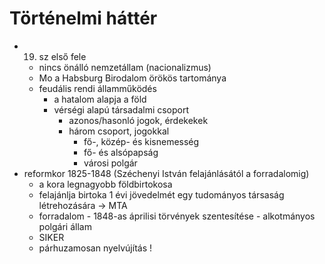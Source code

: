 # Történelmi háttér
- 19. sz első fele
	- nincs önálló nemzetállam (nacionalizmus)
	- Mo a Habsburg Birodalom örökös tartománya
	- feudális rendi államműködés
		- a hatalom alapja a föld
		- vérségi alapú társadalmi csoport
			- azonos/hasonló jogok, érdekekek
			- három csoport, jogokkal
				- fő-, közép- és kisnemesség
				- fő- és alsópapság
				- városi polgár
- reformkor 1825-1848 (Széchenyi István felajánlásától a forradalomig)
	- a kora legnagyobb földbirtokosa
	- felajánlja birtoka 1 évi jövedelmét egy tudományos társaság létrehozására -> MTA
	- forradalom - 1848-as áprilisi törvények szentesítése - alkotmányos polgári állam
	- SIKER
	- párhuzamosan nyelvújítás
!